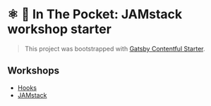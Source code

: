 # ⚛️ 👖 In The Pocket: JAMstack workshop starter

> This project was bootstrapped with [Gatsby Contentful Starter](https://github.com/contentful-userland/gatsby-contentful-starter).

## Workshops

- [Hooks](https://github.com/inthepocket/inthepocket-react-firebase-workshop-starter/blob/master/workshops/HOOKS.md)
- [JAMstack](https://github.com/inthepocket/inthepocket-react-firebase-workshop-starter/blob/master/workshops/JAMSTACK.md)
